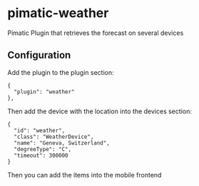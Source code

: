 pimatic-weather
===============

Pimatic Plugin that retrieves the forecast on several devices

Configuration
-------------
Add the plugin to the plugin section:

    {
      "plugin": "weather"
    },

Then add the device with the location into the devices section:

    {
      "id": "weather",
      "class": "WeatherDevice",
      "name": "Geneva, Switzerland",
      "degreeType": "C",
      "timeout": 300000
    }

Then you can add the items into the mobile frontend
